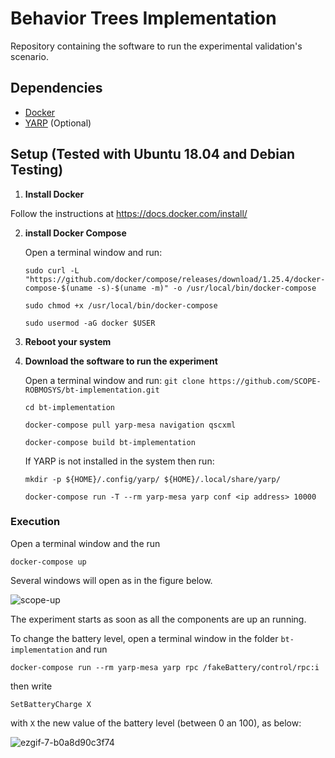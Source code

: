 # Behavior Trees Implementation 

Repository containing the software to run the experimental validation's scenario.




## Dependencies

- [Docker](https://www.docker.com/)
- [YARP](https://www.yarp.it/) (Optional)



## Setup (Tested with Ubuntu 18.04 and Debian Testing)



1. **Install Docker**
   
Follow the instructions at https://docs.docker.com/install/
   
2. **install Docker Compose**

   Open a terminal window and run:

   

   `sudo curl -L "https://github.com/docker/compose/releases/download/1.25.4/docker-compose-$(uname -s)-$(uname -m)" -o /usr/local/bin/docker-compose`

   

   `sudo chmod +x /usr/local/bin/docker-compose`

   

   `sudo usermod -aG docker $USER`

3. **Reboot your system**

4. **Download the software to run the experiment**

   Open a terminal window and run:
   `git clone https://github.com/SCOPE-ROBMOSYS/bt-implementation.git`

   `cd bt-implementation`

   `docker-compose pull yarp-mesa navigation qscxml`

   `docker-compose build bt-implementation`

   If YARP  is not installed in the system then run:

   `mkdir -p ${HOME}/.config/yarp/ ${HOME}/.local/share/yarp/`

   `docker-compose run -T --rm yarp-mesa yarp conf <ip address> 10000`

### Execution

Open a terminal  window and the run

`docker-compose up`

Several windows will open as in the figure below. 

![scope-up](https://user-images.githubusercontent.com/8132627/77664063-18bfb200-6f7e-11ea-8da2-5ed9f36f358c.png)

The experiment starts as soon as all the components are up an running.



To change  the battery level, open a terminal window in the folder `bt-implementation`  and run

`docker-compose run --rm yarp-mesa yarp rpc /fakeBattery/control/rpc:i`

then write

`SetBatteryCharge X`

with `X` the new value of the battery level (between 0 an 100), as below:

![ezgif-7-b0a8d90c3f74](https://user-images.githubusercontent.com/8132627/77671740-50cbf280-6f88-11ea-9efb-769de0913f9d.gif)







